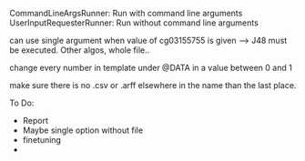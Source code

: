 CommandLineArgsRunner: Run with command line arguments
UserInputRequesterRunner: Run without command line arguments

can use single argument when value of cg03155755 is given --> J48 must be executed.
Other algos, whole file..

change every number in template under @DATA in a value between 0 and 1

make sure there is no .csv or .arff elsewhere in the name than the last place.

To Do:
- Report
- Maybe single option without file
- finetuning
- 
